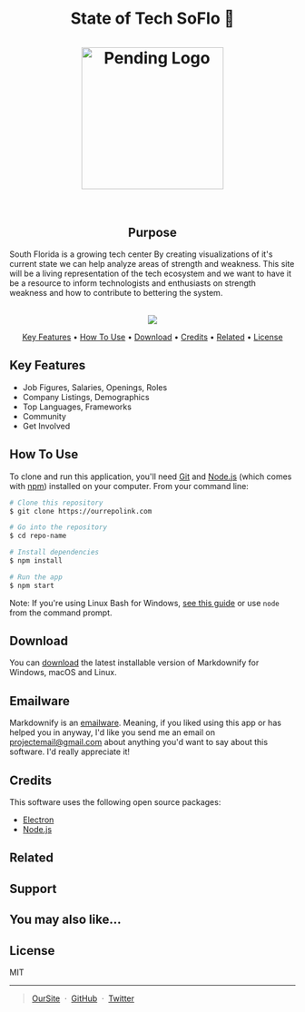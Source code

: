 
<h1 align="center">
 State of Tech SoFlo 🌴
  <br>
  <br>
  <a href="http://somelink.com"><img src="https://encrypted-tbn0.gstatic.com/images?q=tbn:ANd9GcQUY4zU0IM73R9zTzDz7yquSVqXepoNxNszGgSIeKHs-gRoylo_" alt="Pending Logo" width="250"></a>
    <br> <br>
</h1>
 <h2 align="center">Purpose</h1>
South Florida is a growing tech center By creating visualizations of it's current
state we can help analyze areas of strength and weakness. This site
will be a living representation of the tech ecosystem and we want to have it
be a resource to inform technologists and enthusiasts on strength weakness and
how to contribute to bettering the system.
 <br> <br>
<p align="center">
  <a href="https://saythanks.io/to/fhern077">
      <img src="https://img.shields.io/badge/SayThanks.io-%E2%98%BC-1EAEDB.svg">
  </a>
</p>

<p align="center">
  <a href="#key-features">Key Features</a> •
  <a href="#how-to-use">How To Use</a> •
  <a href="#download">Download</a> •
  <a href="#credits">Credits</a> •
  <a href="#related">Related</a> •
  <a href="#license">License</a>
</p>

## Key Features

* Job Figures, Salaries, Openings, Roles
* Company Listings, Demographics
* Top Languages, Frameworks
* Community
* Get Involved

## How To Use

To clone and run this application, you'll need [Git](https://git-scm.com) and [Node.js](https://nodejs.org/en/download/) (which comes with [npm](http://npmjs.com)) installed on your computer. From your command line:

```bash
# Clone this repository
$ git clone https://ourrepolink.com

# Go into the repository
$ cd repo-name

# Install dependencies
$ npm install

# Run the app
$ npm start
```

Note: If you're using Linux Bash for Windows, [see this guide](https://www.howtogeek.com/261575/how-to-run-graphical-linux-desktop-applications-from-windows-10s-bash-shell/) or use `node` from the command prompt.


## Download

You can [download](https://github.com/amitmerchant1990/electron-markdownify/releases/tag/v1.2.0) the latest installable version of Markdownify for Windows, macOS and Linux.

## Emailware

Markdownify is an [emailware](https://en.wiktionary.org/wiki/emailware). Meaning, if you liked using this app or has helped you in anyway, I'd like you send me an email on <projectemail@gmail.com> about anything you'd want to say about this software. I'd really appreciate it!

## Credits

This software uses the following open source packages:

- [Electron](http://electron.atom.io/)
- [Node.js](https://nodejs.org/)

## Related



## Support


## You may also like...


## License

MIT

---

> [OurSite](http://oursite.com) &nbsp;&middot;&nbsp;
> [GitHub](https://github.com/) &nbsp;&middot;&nbsp;
> [Twitter](https://twitter.com/)
